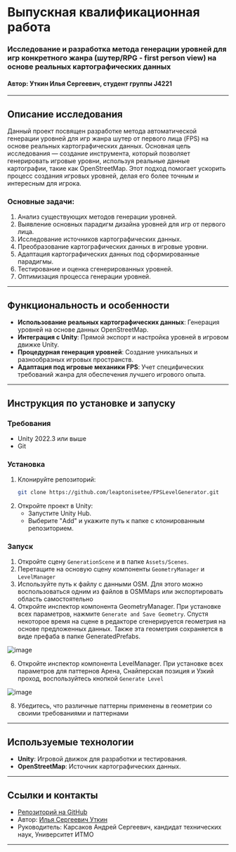 # Выпускная квалификационная работа

### Исследование и разработка метода генерации уровней для игр конкретного жанра (шутер/RPG - first person view) на основе реальных картографических данных

#### Автор: Уткин Илья Сергеевич, студент группы J4221

---

## Описание исследования

Данный проект посвящен разработке метода автоматической генерации уровней для игр жанра шутер от первого лица (FPS) на основе реальных картографических данных. Основная цель исследования — создание инструмента, который позволяет генерировать игровые уровни, используя реальные данные картографии, такие как OpenStreetMap. Этот подход помогает ускорить процесс создания игровых уровней, делая его более точным и интересным для игрока.

### Основные задачи:
1. Анализ существующих методов генерации уровней.
2. Выявление основных парадигм дизайна уровней для игр от первого лица.
3. Исследование источников картографических данных.
4. Преобразование картографических данных в игровые уровни.
5. Адаптация картографических данных под сформированные парадигмы.
6. Тестирование и оценка сгенерированных уровней.
7. Оптимизация процесса генерации уровней.

---

## Функциональность и особенности

- **Использование реальных картографических данных**: Генерация уровней на основе данных OpenStreetMap.
- **Интеграция с Unity**: Прямой экспорт и настройка уровней в игровом движке Unity.
- **Процедурная генерация уровней**: Создание уникальных и разнообразных игровых пространств.
- **Адаптация под игровые механики FPS**: Учет специфических требований жанра для обеспечения лучшего игрового опыта.

---

## Инструкция по установке и запуску

### Требования
- Unity 2022.3 или выше
- Git

### Установка
1. Клонируйте репозиторий:
    ```bash
    git clone https://github.com/leaptonisetee/FPSLevelGenerator.git
    ```
2. Откройте проект в Unity:
    - Запустите Unity Hub.
    - Выберите "Add" и укажите путь к папке с клонированным репозиторием.

### Запуск
1. Откройте сцену `GenerationScene` и  в папке `Assets/Scenes`.
2. Перетащите на основую сцену компоненты `GeometryManager` и `LevelManager`
3. Используйте путь к файлу с данными OSM. Для этого можно воспользоваться одним из файлов в OSMMaps или экспортировать область самостоятельно
4. Откройте инспектор компонента GeometryManager. При установке всех параметров, нажмите `Generate and Save Geometry`. Спустя некоторое время на сцене в редакторе сгенерируется геометрия на основе предложенных данных. Также эта геометрия сохраняется в виде префаба в папке GeneratedPrefabs.

![image](https://github.com/leaptonisetee/FPSLevelGenerator/assets/46487460/873a36b4-f95f-4ab8-9ba4-b76e7b1b77fe)

6. Откройте инспектор компонента LevelManager. При установке всех параметров для паттернов Арена, Снайперская позиция и Узкий проход, воспользуйтесь кнопкой `Generate Level`

![image](https://github.com/leaptonisetee/FPSLevelGenerator/assets/46487460/63c41c4d-6837-4eb2-94af-cc10894c0c6b)

8. Убедитесь, что различные паттерны применены в геометрии со своими требованиями и паттернами

---

## Используемые технологии

- **Unity**: Игровой движок для разработки и тестирования.
- **OpenStreetMap**: Источник картографических данных.

---

## Ссылки и контакты

- [Репозиторий на GitHub](https://github.com/leaptonisetee/FPSLevelGenerator)
- Автор: [Илья Сергеевич Уткин](https://t.me/Leapton)
- Руководитель: Карсаков Андрей Сергеевич, кандидат технических наук, Университет ИТМО

---

